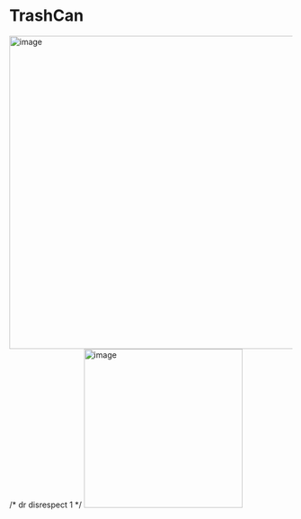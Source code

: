 # TrashCan


<img width="556" alt="image" src="https://user-images.githubusercontent.com/58645688/188309704-cdb0d827-756a-4d9b-8977-96b8df9f732d.png">
/* dr disrespect 1 */

<img width="282" alt="image" src="https://user-images.githubusercontent.com/58645688/190353912-80383c77-d105-4aa4-aa1a-bb9b7c04b527.png">

